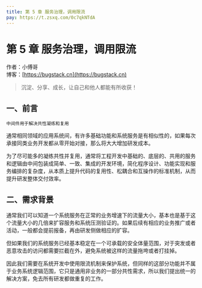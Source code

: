 ```yaml
---
title: 第 5 章 服务治理，调用限流
pay: https://t.zsxq.com/0c7qkNTdA
---
```


# 第 5 章 服务治理，调用限流

作者：小傅哥
<br/>博客：[https://bugstack.cn](https://bugstack.cn)

>沉淀、分享、成长，让自己和他人都能有所收获！

## 一、前言

`中间件用于解决共性凝练和复用`

通常相同领域的应用系统间，有许多基础功能和系统服务是有相似性的，如果每次承接同类业务开发都从零开始对接，那么将大大增加研发成本。

为了尽可能多的凝练共性并复用，通常将工程开发中基础的、底层的、共用的服务和逻辑由中间包装成简单、一致、集成的开发环境，简化程序设计、功能实现和服务编排的复杂度，从本质上提升代码的复用性、松耦合和互操作的标准机制，从而提升研发整体交付效率。

## 二、需求背景

通常我们可以知道一个系统服务在正常的业务增速下的流量大小，基本也是基于这个流量大小的几倍来扩容服务和系统压测验证的。如果后续有相应的业务推广或者活动，一般都会提前报备，再由研发侧做相应的扩容。

但如果我们的系统服务已经基本稳定在一个可承载的安全体量范围，对于突发或者恶意攻击的访问都需要拦截在外，避免系统被这样的流量拖垮或者打挂掉。

因此我们需要在系统开发中使用限流机制来保护系统，但同样的这部分功能并不属于业务系统逻辑范围，它只是通用非业务的一部分共性需求，所以我们提出统一的解决方案，免去所有研发都做重复的工作。